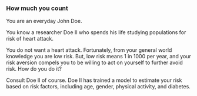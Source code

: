 ### How much you count
You are an everyday John Doe.

You know a researcher Doe II who spends his life studying populations for risk of heart attack.

You do not want a heart attack.  Fortunately, from your general world knowledge you are low risk.
But, low risk means 1 in 1000 per year, and your risk aversion compels you to be willing to act on yourself to further avoid risk.  How do you do it?

Consult Doe II of course.  Doe II has trained a model to estimate your risk based on risk factors, including age, gender, physical activity, and diabetes.  
<!--stackedit_data:
eyJoaXN0b3J5IjpbLTMxNzcwODU2MiwtMTIwMDY0MjQyLDQwMT
k2Mjk5MSw4MzkzMDMzNzddfQ==
-->